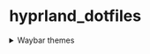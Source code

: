 # hyprland_dotfiles

<details> 
  <summary>Waybar themes</summary>
  <details> 
    <summary>&emsp;Here’s an image, just in case:</summary>
    <!-- Content here -->
    ![Image](https://via.placeholder.com/150)
  </details>
</details>
